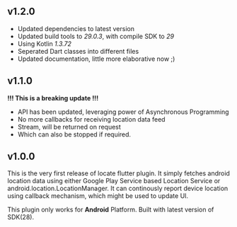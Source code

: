 ## v1.2.0

- Updated dependencies to latest version
- Updated build tools to _29.0.3_, with compile SDK to _29_
- Using Kotlin _1.3.72_
- Seperated Dart classes into different files
- Updated documentation, little more elaborative now ;)

## v1.1.0

**!!! This is a breaking update !!!**

- API has been updated, leveraging power of Asynchronous Programming
- No more callbacks for receiving location data feed
- Stream<MyLocation>, will be returned on request
- Which can also be stopped if required.

## v1.0.0

This is the very first release of locate flutter plugin. It simply fetches android location data using either Google Play Service based Location Service or android.location.LocationManager. It can continously report device location using callback mechanism, which might be used to update UI.

This plugin only works for **Android** Platform. Built with latest version of SDK(28).
